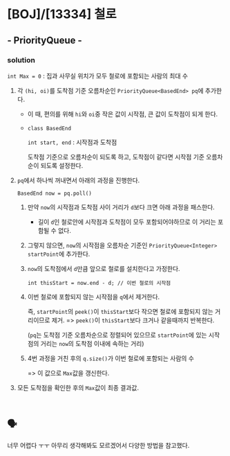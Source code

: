 # [BOJ]/[13334] 철로

## - PriorityQueue -

### solution

`int Max = 0` : 집과 사무실 위치가 모두 철로에 포함되는 사람의 최대 수

1. 각 `(hi, oi)`를 도착점 기준 오름차순인 `PriorityQueue<BasedEnd> pq`에 추가한다.

   * 이 때, 편의를 위해 `hi`와 `oi`중 작은 값이 시작점, 큰 값이 도착점이 되게 한다.

   * `class BasedEnd` 

     `int start, end` : 시작점과 도착점

     도착점 기준으로 오름차순이 되도록 하고, 도착점이 같다면 시작점 기준 오름차순이 되도록 설정한다.

2. `pq`에서 하나씩 꺼내면서 아래의 과정을 진행한다.

   `BasedEnd now = pq.poll()`

   1. 만약 `now`의 시작점과 도착점 사이 거리가 `d`보다 크면 아래 과정을 패스한다.

      * 길이 `d`인 철로안에 시작점과 도착점이 모두 포함되어야하므로 이 거리는 포함될 수 없다.

   2. 그렇지 않으면, `now`의 시작점을 오름차순 기준인 `PriorityQueue<Integer> startPoint`에 추가한다.

   3. `now`의 도착점에서 `d`만큼 앞으로 철로를 설치한다고 가정한다.

      `int thisStart = now.end - d; // 이번 철로의 시작점`

   4. 이번 철로에 포함되지 않는 시작점을 `q`에서 제거한다.

      즉, `startPoint`의 `peek()`이 `thisStart`보다 작으면 철로에 포함되지 않는 거리이므로 제거. => `peek()`이 `thisStart`보다 크거나 같을때까지 반복한다.

      (`pq`는 도착점 기준 오름차순으로 정렬되어 있으므로 `startPoint`에 있는 시작점의 거리는 `now`의 도착점 이내에 속하는 거리)

   5. 4번 과정을 거친 후의 `q.size()`가 이번 철로에 포함되는 사람의 수

      => 이 값으로 `Max`값을 갱신한다.

3. 모든 도착점을 확인한 후의 `Max`값이 최종 결과값.

</br>

## :speaking_head:

너무 어렵다 ㅜㅜ 아무리 생각해봐도 모르겠어서 다양한 방법을 참고했다.



